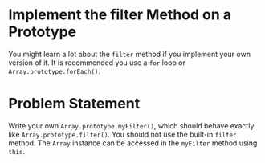 # Implement the filter Method on a Prototype
You might learn a lot about the ```filter``` method if you implement your own version of it. It is recommended you use a ```for``` loop or ```Array.prototype.forEach()```.

# Problem Statement
Write your own ```Array.prototype.myFilter()```, which should behave exactly like ```Array.prototype.filter()```. You should not use the built-in ```filter``` method. The ```Array``` instance can be accessed in the ```myFilter``` method using ```this```.
